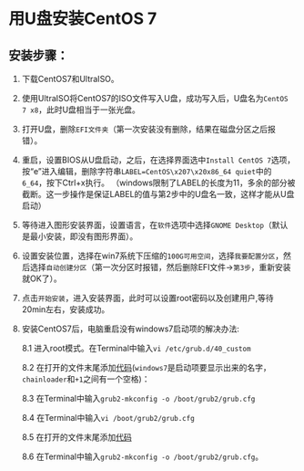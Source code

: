 # 用U盘安装CentOS 7

## 安装步骤：

1. 下载CentOS7和UltraISO。

2. 使用UltraISO将CentOS7的ISO文件写入U盘，成功写入后，U盘名为`CentOS 7 x8`，此时U盘相当于一张光盘。

3. 打开U盘，删除`EFI文件夹`（第一次安装没有删除，结果在磁盘分区之后报错）。

4. 重启，设置BIOS从U盘启动，之后，在选择界面选中`Install CentOS 7`选项，
按“e”进入编辑，删除字符串`LABEL=CentOS\x207\x20x86_64 quiet`中的`6_64`，按下Ctrl+x执行。
（windows限制了LABEL的长度为11，多余的部分被截断。这一步操作是保证LABEL的值与第2步中的U盘名一致，这样才能从U盘启动）

5. 等待进入图形安装界面，设置语言，在`软件`选项中选择`GNOME Desktop`（默认是最小安装，即没有图形界面）。

6. 设置安装位置，选择在win7系统下压缩的`100G可用空间`，选择`我要配置分区`，然后选择`自动创建分区`（第一次分区时报错，然后删除EFI文件->`第3步`，重新安装就OK了）。

7. 点击`开始安装`，进入安装界面，此时可以设置root密码以及创建用户,等待20min左右，安装成功。

8. 安装CentOS7后，电脑重启没有windows7启动项的解决办法:  

    8.1 进入root模式。在Terminal中输入`vi /etc/grub.d/40_custom`  

    8.2 在打开的文件末尾添加[代码](https://github.com/Younity/-U-CentOS7/blob/master/40_custom.txt)(`windows7`是启动项要显示出来的名字，`chainloader`和`+1`之间有一个空格)：  

    8.3 在Terminal中输入`grub2-mkconfig -o /boot/grub2/grub.cfg` 
    
    8.4 在Terminal中输入`vi /boot/grub2/grub.cfg`  
    
    8.5 在打开的文件末尾添加[代码](https://github.com/Younity/-U-CentOS7/blob/master/grub.cfg)

    8.6 在Terminal中输入`grub2-mkconfig -o /boot/grub2/grub.cfg`。
  

